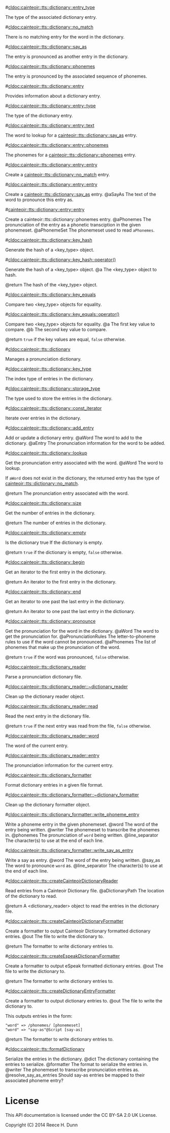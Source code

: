 #<cldoc:cainteoir::tts::dictionary::entry_type>

The type of the associated dictionary entry.

#<cldoc:cainteoir::tts::dictionary::no_match>

There is no matching entry for the word in the dictionary.

#<cldoc:cainteoir::tts::dictionary::say_as>

The entry is pronounced as another entry in the dictionary.

#<cldoc:cainteoir::tts::dictionary::phonemes>

The entry is pronounced by the associated sequence of phonemes.

#<cldoc:cainteoir::tts::dictionary::entry>

Provides information about a dictionary entry.

#<cldoc:cainteoir::tts::dictionary::entry::type>

The type of the dictionary entry.

#<cldoc:cainteoir::tts::dictionary::entry::text>

The word to lookup for a <cainteoir::tts::dictionary::say_as> entry.

#<cldoc:cainteoir::tts::dictionary::entry::phonemes>

The phonemes for a <cainteoir::tts::dictionary::phonemes> entry.

#<cldoc:cainteoir::tts::dictionary::entry::entry>

Create a <cainteoir::tts::dictionary::no_match> entry.

#<cldoc:cainteoir::tts::dictionary::entry::entry>

Create a <cainteoir::tts::dictionary::say_as> entry.
@aSayAs The text of the word to pronounce this entry as.

#<cainteoir::tts::dictionary::entry::entry>

Create a cainteoir::tts::dictionary::phonemes entry.
@aPhonemes   The pronunciation of the entry as a phonetic transciption in the given phonemeset.
@aPhonemeSet The phonemeset used to read `aPhonemes`.

#<cldoc:cainteoir::tts::dictionary::key_hash>

Generate the hash of a <key_type> object.

#<cldoc:cainteoir::tts::dictionary::key_hash::operator()>

Generate the hash of a <key_type> object.
@a The <key_type> object to hash.

@return The hash of the <key_type> object.

#<cldoc:cainteoir::tts::dictionary::key_equals>

Compare two <key_type> objects for equality.

#<cldoc:cainteoir::tts::dictionary::key_equals::operator()>

Compare two <key_type> objects for equality.
@a The first key value to compare.
@b The second key value to compare.

@return `true` if the key values are equal, `false` otherwise.

#<cldoc:cainteoir::tts::dictionary>

Manages a pronunciation dictionary.

#<cldoc:cainteoir::tts::dictionary::key_type>

The index type of entries in the dictionary.

#<cldoc:cainteoir::tts::dictionary::storage_type>

The type used to store the entries in the dictionary.

#<cldoc:cainteoir::tts::dictionary::const_iterator>

Iterate over entries in the dictionary.

#<cldoc:cainteoir::tts::dictionary::add_entry>

Add or update a dictionary entry.
@aWord  The word to add to the dictionary.
@aEntry The pronunciation information for the word to be added.

#<cldoc:cainteoir::tts::dictionary::lookup>

Get the pronunciation entry associated with the word.
@aWord The word to lookup.

If `aWord` does not exist in the dictionary, the returned entry has the type of
<cainteoir::tts::dictionary::no_match>.

@return The pronunciation entry associated with the word.

#<cldoc:cainteoir::tts::dictionary::size>

Get the number of entries in the dictionary.

@return The number of entries in the dictionary.

#<cldoc:cainteoir::tts::dictionary::empty>

Is the dictionary true  If the dictionary is empty.

@return `true` if the dictionary is empty, `false` otherwise.

#<cldoc:cainteoir::tts::dictionary::begin>

Get an iterator to the first entry in the dictionary.

@return An iterator to the first entry in the dictionary.

#<cldoc:cainteoir::tts::dictionary::end>

Get an iterator to one past the last entry in the dictionary.

@return An iterator to one past the last entry in the dictionary.

#<cldoc:cainteoir::tts::dictionary::pronounce>

Get the pronunciation for the word in the dictionary.
@aWord               The word to get the pronunciation for.
@aPronunciationRules The letter-to-phoneme rules to use if the word cannot be pronounced.
@aPhonemes           The list of phonemes that make up the pronunciation of the word.

@return `true` if the word was pronounced, `false` otherwise.

#<cldoc:cainteoir::tts::dictionary_reader>

Parse a pronunciation dictionary file.

#<cldoc:cainteoir::tts::dictionary_reader::~dictionary_reader>

Clean up the dictionary reader object.

#<cldoc:cainteoir::tts::dictionary_reader::read>

Read the next entry in the dictionary file.

@return `true` if the next entry was read from the file, `false` otherwise.

#<cldoc:cainteoir::tts::dictionary_reader::word>

The word of the current entry.

#<cldoc:cainteoir::tts::dictionary_reader::entry>

The pronunciation information for the current entry.

#<cldoc:cainteoir::tts::dictionary_formatter>

Format dictionary entries in a given file format.

#<cldoc:cainteoir::tts::dictionary_formatter::~dictionary_formatter>

Clean up the dictionary formatter object.

#<cldoc:cainteoir::tts::dictionary_formatter::write_phoneme_entry>

Write a phoneme entry in the given phonemeset.
@word           The word of the entry being written.
@writer         The phonemeset to transcribe the phonemes in.
@phonemes       The pronunciation of `word` being written.
@line_separator The character(s) to use at the end of each line.

#<cldoc:cainteoir::tts::dictionary_formatter::write_say_as_entry>

Write a say as entry.
@word           The word of the entry being written.
@say_as         The word to pronounce `word` as.
@line_separator The character(s) to use at the end of each line.

#<cldoc:cainteoir::tts::createCainteoirDictionaryReader>

Read entries from a Cainteoir Dictionary file.
@aDictionaryPath The location of the dictionary to read.

@return A <dictionary_reader> object to read the entries in the dictionary file.

#<cldoc:cainteoir::tts::createCainteoirDictionaryFormatter>

Create a formatter to output Cainteoir Dictionary formatted dictionary entries.
@out The file to write the dictionary to.

@return The formatter to write dictionary entries to.

#<cldoc:cainteoir::tts::createEspeakDictionaryFormatter>

Create a formatter to output eSpeak formatted dictionary entries.
@out The file to write the dictionary to.

@return The formatter to write dictionary entries to.

#<cldoc:cainteoir::tts::createDictionaryEntryFormatter>

Create a formatter to output dictionary entries to.
@out The file to write the dictionary to.

This outputs entries in the form:

	"word" => /phonemes/ [phonemeset]
	"word" => "say-as"@Script [say-as]

@return The formatter to write dictionary entries to.

#<cldoc:cainteoir::tts::formatDictionary>

Serialize the entries in the dictionary.
@dict                   The dictionary containing the entries to serialize.
@formatter              The format to serialize the entries in.
@writer                 The phonemeset to transcribe pronunciation entries as.
@resolve_say_as_entries Should say-as entries be mapped to their associated phoneme entry?

# License

This API documentation is licensed under the CC BY-SA 2.0 UK License.

Copyright (C) 2014 Reece H. Dunn
